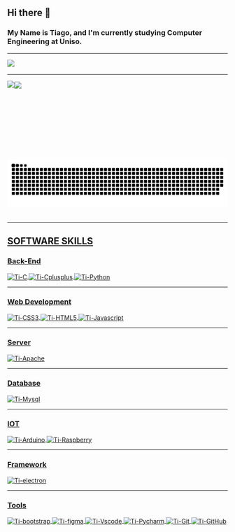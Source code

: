 ## Hi there 👋
### My Name is Tiago, and I'm currently studying Computer Engineering at Uniso.
<hr>

<div>
  <a href="https://www.linkedin.com/in/tiago-norberto-de-andrade-junior-285766263/" target"_blank"><img src="https://img.shields.io/badge/LinkedIn-0077B5?style=for-the-badge&logo=linkedin&logoColor=white" target="_blank"></a>
</div>
<hr>

<div style="display: inline_block">
  <a href="https://github.com/Tiijunior">
  <img align="left" height="180em" src="https://github-readme-stats.vercel.app/api/top-langs/?username=Tiijunior&layout=donut&langs_count=16&theme=radical"/>
  <img align="center" height="180em" src="https://github-readme-stats.vercel.app/api?username=Tiijunior&show_icons=true&theme=radical&include_all_commits=true&count_private=true"/>
  
    
  <picture>
    <source media="(prefers-color-scheme: dark)" srcset="https://raw.githubusercontent.com/Tiijunior/Tiijunior/output/github-contribution-grid-snake-dark.svg">
    <source media="(prefers-color-scheme: light)" srcset="https://raw.githubusercontent.com/Tiijunior/Tiijunior/output/github-contribution-grid-snake.svg">
    <img alt="github contribution grid snake animation" src="https://raw.githubusercontent.com/Tiijunior/Tiijunior/output/github-contribution-grid-snake.svg">
  </picture>
</div>
 

<br>
<hr>


## SOFTWARE SKILLS
### Back-End
<div style="display: inline_block">
  <img align="center" alt="Ti-C" height="50" width="50" src="https://cdn.jsdelivr.net/gh/devicons/devicon/icons/c/c-original.svg">
  <img align="center" alt="Ti-Cplusplus" height="50" width="50" src="https://cdn.jsdelivr.net/gh/devicons/devicon/icons/cplusplus/cplusplus-original.svg">
  <img align="center" alt="Ti-Python" height="60" width="60" src="https://cdn.jsdelivr.net/gh/devicons/devicon/icons/python/python-original-wordmark.svg">
</div>
<hr>

###  Web Development
<div style="display: inline_block">
  <img align="center" alt="Ti-CSS3" height="50" width="50" src="https://cdn.jsdelivr.net/gh/devicons/devicon/icons/css3/css3-plain-wordmark.svg">
  <img align="center" alt="Ti-HTML5" height="50" width="50" src="https://cdn.jsdelivr.net/gh/devicons/devicon/icons/html5/html5-plain-wordmark.svg">
  <img align="center" alt="Ti-Javascript" height="50" width="50" src="https://cdn.jsdelivr.net/gh/devicons/devicon/icons/javascript/javascript-plain.svg">  
</div>
<hr>

###  Server
<div style="display: inline_block">
  <img align="center" alt="Ti-Apache" height="80" width="100" src="https://cdn.jsdelivr.net/gh/devicons/devicon/icons/apache/apache-original-wordmark.svg">
</div>
<hr>

### Database
<div>
  <img align="center" alt="Ti-Mysql" height="60" width="60" src="https://cdn.jsdelivr.net/gh/devicons/devicon/icons/mysql/mysql-plain-wordmark.svg">
</div>
<hr>

### IOT
<div style="display: inline_block">
  <img align="center" alt="Ti-Arduino" height="60" width="60" src="https://cdn.jsdelivr.net/gh/devicons/devicon/icons/arduino/arduino-original-wordmark.svg">
  <img align="center" alt="Ti-Raspberry" height="60" width="60" src="https://cdn.jsdelivr.net/gh/devicons/devicon/icons/raspberrypi/raspberrypi-original.svg">
</div>
<hr>

### Framework
<div style="display: inline_block">
  <img align="center" alt="Ti-electron" height="50" width="50" src="https://cdn.jsdelivr.net/gh/devicons/devicon/icons/electron/electron-original.svg">
</div>
<hr>

### Tools
<div style="display: inline_block">
  <img align="center" alt="Ti-bootstrap" height="50" width="50" src="https://cdn.jsdelivr.net/gh/devicons/devicon/icons/bootstrap/bootstrap-plain-wordmark.svg">
  <img align="center" alt="Ti-figma" height="50" width="50" src="https://cdn.jsdelivr.net/gh/devicons/devicon/icons/figma/figma-original.svg">
  <img align="center" alt="Ti-Vscode" height="50" width="50" src="https://cdn.jsdelivr.net/gh/devicons/devicon/icons/vscode/vscode-original-wordmark.svg">
  <img align="center" alt="Ti-Pycharm" height="100" width="100" src="https://cdn.jsdelivr.net/gh/devicons/devicon/icons/pycharm/pycharm-original-wordmark.svg">
  <img align="center" alt="Ti-Git" height="80" width="80" src="https://cdn.jsdelivr.net/gh/devicons/devicon/icons/git/git-plain-wordmark.svg">
  <img align="center" alt="Ti-GitHub" height="80" width="80" style="background-color: white" src="https://cdn.jsdelivr.net/gh/devicons/devicon/icons/github/github-original-wordmark.svg">
</div>

